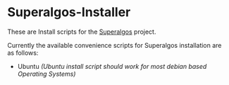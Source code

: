 # Superalgos-Installer
These are Install scripts for the [Superalgos](https://github.com/Superalgos/Superalgos) project.

Currently the available convenience scripts for Superalgos installation are as follows:
  - Ubuntu _(Ubuntu install script should work for most debian based Operating Systems)_
